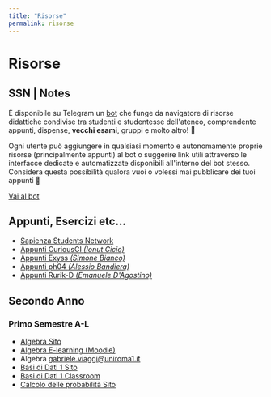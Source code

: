 ```yaml
---
title: "Risorse"
permalink: risorse
---
```


# Risorse

## SSN | Notes

È disponibile su Telegram un [bot](https://t.me/SSN_Notes_Bot) che funge da navigatore di risorse didattiche condivise tra studenti e studentesse dell'ateneo, comprendente appunti, dispense, **vecchi esami**, gruppi e molto altro! 🚀

Ogni utente può aggiungere in qualsiasi momento e autonomamente proprie risorse (principalmente appunti) al bot o suggerire link utili attraverso le interfacce dedicate e automatizzate disponibili all'interno del bot stesso. Considera questa possibilità qualora vuoi o volessi mai pubblicare dei tuoi appunti 🙂

[Vai al bot](https://t.me/SSN_Notes_Bot)

## Appunti, Esercizi etc...

- [Sapienza Students Network](https://github.com/orgs/sapienzastudentsnetwork/repositories)
- [Appunti CuriousCI _(Ionut Cicio)_](https://curiousci.github.io/university/)
- [Appunti Exyss _(Simone Bianco)_](https://github.com/Exyss/university-notes)
- [Appunti ph04 _(Alessio Bandiera)_](https://github.com/orgs/ph-notes/repositories)
- [Appunti Rurik-D _(Emanuele D'Agostino)_](https://github.com/Rurik-D/University-notes)

<!-- ## Primo Anno -->
<!---->
<!-- ### Primo Semestre -->
<!---->
<!-- - [Calcolo Differenziale](https://www1.mat.uniroma1.it/people/birindelli/esercizi/indice.html) -->
<!-- - [PSD Drive](https://drive.google.com/drive/folders/1yrcePCVNrA-kGAHzX5JdqRXziNENfjt4UW_YhLIxZPPUFavHArMU1fnTGKoX1CRnKPKh-xg2) -->
<!-- - [PSD Slide](https://drive.google.com/drive/folders/1skxQUtCXdGWQkQqhmPTbG5siH_ZIsKwq) -->
<!-- - [PSD Tutoraggio](https://drive.google.com/drive/folders/11BTEZDZ7Tw_bCKUALQ3jtYW88xFO_ncD) -->
<!-- - [PSD Compilatore Verilog](https://digitaljs.tilk.eu/) -->
<!-- - [PSD Esercizi Svolti](https://github.com/sapienzastudentsnetwork/psd2223) -->
<!-- - [Python Q2A](https://q2a.di.uniroma1.it/) -->
<!-- - [Python Eserciziario](https://q2a.di.uniroma1.it/assets/eserciziario-python/it/script/) -->
<!-- - [Python Homework](https://q2a.di.uniroma1.it/HW22) -->
<!-- - [Metodi Sito](https://sites.google.com/uniroma1.it/mmi2223/home) -->
<!-- - [Metodi Dispense](https://sites.google.com/uniroma1.it/mmi2223/dispense) -->
<!-- - [Metodi Esercizi Svolti](https://github.com/sapienzastudentsnetwork/mmi2122) -->

<!-- ### Secondo Semestre -->
<!---->
<!-- - [Calcolo Integrale Moodle](https://elearning.uniroma1.it/enrol/index.php?id=15354) -->
<!-- - [Calcolo Integrale Esercizi Svolti](https://github.com/sapienzastudentsnetwork/calcint2223) -->
<!-- - [Architettura Google Group](https://groups.google.com/u/1/a/uniroma1.it/g/architettura-degli-elaboratori-2022-23-a-l) -->
<!-- - [Architettura Classroom](https://classroom.google.com/u/1/c/NTYyODM4NDA2NDcy) -->
<!-- - [Architettura Drive](https://drive.google.com/drive/folders/1JU1D1xdahVb5hvRDG8aHQFZ73a6arFNo) -->
<!-- [Architettura Slide]() -->
<!--  [Architettura Esami]() -->
<!--  [Architettura Cheat Sheet]() -->
<!-- - [Architettura Esercizi Svolti](https://github.com/sapienzastudentsnetwork/archelab2223) -->
<!-- - [Java Classroom](https://classroom.google.com/c/NTkzNzA4NTg3MDU5) -->
<!-- - [Algoritmi Forum](https://twiki.di.uniroma1.it/twiki/view/Intro_algo/AD/WebHome) -->
<!-- - [Algoritmi Dispense](https://twiki.di.uniroma1.it/twiki/view/Intro_algo/AD/Dispense) -->
<!-- - [Algoritmi Vecchi Esami](https://twiki.di.uniroma1.it/twiki/view/Intro_algo/AD/VecchiScritti) -->

## Secondo Anno

### Primo Semestre A-L

- [Algebra Sito](https://www1.mat.uniroma1.it/people/piazza/alg-info-23-24)
- [Algebra E-learning (Moodle)](https://elearning.uniroma1.it/course/view.php?id=17234)
- Algebra [gabriele.viaggi@uniroma1.it](mailto:gabriele.viaggi@uniroma1.it)
- [Basi di Dati 1 Sito](https://giuseppeperelli.github.io/teaching/2023-24_basi_di_dati/)
- [Basi di Dati 1 Classroom](https://classroom.google.com/c/NjMzNTU2MTY4NjQz?cjc=7s3zywu)
- [Calcolo delle probabilità Sito](https://www1.mat.uniroma1.it/people/bertini/ama/didattica/informatica/)

<!-- Sistemi operativi -->


<!-- ### Secondo Semestre -->

<!---->
<!-- ## Terzo Anno -->
<!---->
<!-- ### Primo Semestre -->
<!---->
<!-- ### Secondo Semestre -->
